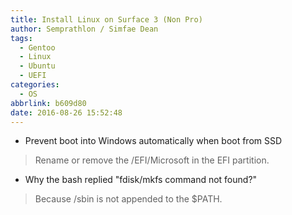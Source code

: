 ```yaml
---
title: Install Linux on Surface 3 (Non Pro)
author: Semprathlon / Simfae Dean
tags:
  - Gentoo
  - Linux
  - Ubuntu
  - UEFI
categories:
  - OS
abbrlink: b609d80
date: 2016-08-26 15:52:48
---
```

- Prevent boot into Windows automatically when boot from SSD
> Rename or remove the /EFI/Microsoft in the EFI partition.

- Why the bash replied "fdisk/mkfs command not found?"
> Because /sbin is not appended to the $PATH.